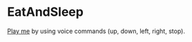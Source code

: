 # EatAndSleep
[Play me](https://malu202.github.io/EatAndSleep/) by using voice commands (up, down, left, right, stop).
